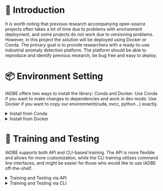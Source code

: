 # 📖 Introduction
It is worth noting that previous research accompanying open-source projects often takes
a lot of time due to problems with environment deployment, and some projects do not work due to versioning
problems. However, in this project the solution will be deployed using Docker or Conda. The primary goal is to provide
researchers with a ready-to-use industrial anomaly detection platform. The platform should be able to
reproduce and identify previous research, be bug free and easy to deploy.

# 📦 Environment Setting

IADBE offers two ways to install the library: Conda and Docker. Use Conda if you want to make changes to dependencies and work in dev mode. 
Use Docker if you want to copy our environment(cuda, nvcc, python...) exactly.

<details>
<summary>Install from Conda</summary>
Installing the library with Conda

```bash
# Use of virtual environment is highly recommended
# Using conda
yes | conda create -n IADBE python=3.10
conda activate IADBE

# Clone the repository and install in editable mode
git clone https://github.com/cjy513203427/IADBE.git
cd IADBE

# Install requirements.txt
pip install -r requirements.txt

# Or using your favorite virtual environment
# ...

```

This will install Anomalib CLI. Anomalib CLI is a command line interface for training, testing.
```bash
# Get help for the installation arguments
anomalib install -h

# Install the full package
anomalib install

# Install with verbose output
anomalib install -v
```
</details>
    
<details>
<summary>Install from Docker</summary>
Installing the library with Docker

```bash
# Clone the repository and install in editable mode
git clone https://github.com/cjy513203427/IADBE.git
cd IADBE

# Build docker image
docker build -t iadbe .
# Run docker container
docker run -it --rm iadbe bash
```
</details>

# 🧠 Training and Testing

IADBE supports both API and CLI-based training. The API is more flexible and allows for more customization, while the CLI training utilizes command line interfaces, and might be easier for those who would like to use IADBE off-the-shelf.

<details>
<summary>Training and Testing via API</summary>
A train_test_xxx.py file looks like this. Run it with your IDE or <code>python train_test_xxx.py</code> to start training.

```python
# Import the required modules
from anomalib.data import MVTec
from anomalib.models import Padim
from anomalib.engine import Engine

# Initialize the datamodule, model and engine
datamodule = MVTec()
model = Padim()
engine = Engine()

# Train the model
engine.fit(datamodule=datamodule, model=model)

# Test the model
engine.test(datamodule=datamodule, model=model)
```

</details>

<details>
<summary>Training and Testing via CLI</summary>
A train_test_xxx.sh file looks like this. Run it with <code>bash train_test_xxx.sh</code> to start training.

```bash
anomalib train --data anomalib.data.MVTec --data.category transistor --config <path/to/config>
```
For the futher use of anomalib cli, you can retrieve [Training via CLI from Training](https://github.com/openvinotoolkit/anomalib?tab=readme-ov-file#-training)  

</details>
